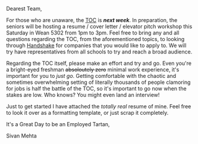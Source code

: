 Dearest Team,

For those who are unaware, the [TOC](http://engineering.cmu.edu/companies/toc/) is ***next week***. In preparation, the seniors will be hosting a resume / cover letter / elevator pitch workshop this Saturday in Wean 5302 from 1pm to 3pm. Feel free to bring any and all questions regarding the TOC, from the aforementioned topics, to looking through [Handshake](https://cmu.joinhandshake.com/login) for companies that you would like to apply to. We will try have representatives from all schools to try and reach a broad audience.

Regarding the TOC itself, please make an effort and try and go. Even you're a bright-eyed freshman ~~absoloutely zero~~ minimal work experience, it's important for you to *just go*. Getting comfortable with the chaotic and sometimes overwhelming setting of literally thousands of people clamoring for jobs is half the battle of the TOC, so it's important to go now when the stakes are low. Who knows? You might even land an interview!

Just to get started I have attached the *totally real* resume of mine. Feel free to look it over as a formatting template, or just scrap it completely.

It's a Great Day to be an Employed Tartan,

Sivan Mehta